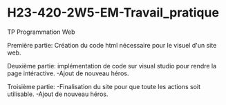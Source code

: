 # H23-420-2W5-EM-Travail_pratique
TP Programmation Web

Première partie:
Création du code html nécessaire pour le visuel d'un site web.

Deuxième partie: 
implémentation de code sur visual studio pour rendre la page intéractive.
-Ajout de nouveau héros.

Troisième partie:
-Finalisation du site pour que toute les actions soit utilisable.
-Ajout de nouveau héros.